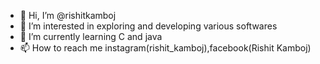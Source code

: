- 👋 Hi, I’m @rishitkamboj
- 👀 I’m interested in exploring and developing various softwares
- 🌱 I’m currently learning C and java
- 📫 How to reach me instagram(rishit_kamboj),facebook(Rishit Kamboj)

<!---
rishitkamboj/rishitkamboj is a ✨ special ✨ repository because its `README.md` (this file) appears on your GitHub profile.
You can click the Preview link to take a look at your changes.
--->
